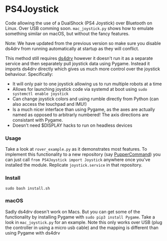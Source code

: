 # PS4Joystick

Code allowing the use of a DualShock (PS4 Joystick) over Bluetooth on Linux. Over USB comming soon. `mac_joystick.py` shows how to emulate something similar on macOS, but without the fancy features.

Note: We have updated from the previous version so make sure you disable ds4drv from running automatically at startup as they will conflict.

This method still requires [ds4drv](https://github.com/chrippa/ds4drv) however it doesn't run it as a separate service and then separately pull joystick data using Pygame. Instead it imports ds4drv directly which gives us much more control over the joystick behaviour. Specifically:

- It will only pair to one joystick allowing us to run multiple robots at a time
- Allows for launching joystick code via systemd at boot using `sudo systemctl enable joystick`
- Can change joystick colors and using rumble directly from Python (can also access the touchpad and IMU!)
- Is a much nicer interface than using Pygame, as the axes are actually named as opposed to arbitrarly numbered! The axis directions are consistant with Pygame. 
- Doesn't need $DISPLAY hacks to run on headless devices

### Usage

Take a look at `rover_example.py` as it demonstrates most features. 
To implement this functionality to a new repository (say [PupperCommand](https://github.com/stanfordroboticsclub/PupperCommand)) you can just call `from PS4Joystick import Joystick` anywhere once you've installed the module. Replicate `joystick.service` in that repository.


### Install

``` sudo bash install.sh ```


### macOS

Sadly ds4drv doesn't work on Macs. But you can get some of the functionality by installing Pygame with `sudo pip3 install Pygame`. Take a look in `mac_joystick.py` for an example. Note this only works over USB (plug the controller in using a micro usb cable) and the mapping is different than using Pygame with ds4drv